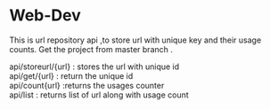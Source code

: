 # Web-Dev
This is url repository api ,to store url with unique key and their usage counts. 
Get the project from master branch .

api/storeurl/{url} : stores the url with unique id <br/>
api/get/{url} : return the unique id <br/>
api/count{url} :returns the usages counter <br/>
api/list : returns list of url along with usage count
